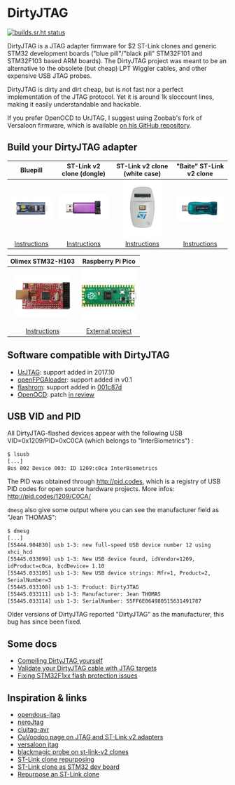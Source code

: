 # DirtyJTAG

[![builds.sr.ht status](https://builds.sr.ht/~jeanthomas/dirtyjtag.svg)](https://builds.sr.ht/~jeanthomas/dirtyjtag?)

DirtyJTAG is a JTAG adapter firmware for $2 ST-Link clones and generic STM32 development boards ("blue pill"/"black pill" STM32F101 and STM32F103 based ARM boards). The DirtyJTAG project was meant to be an alternative to the obsolete (but cheap) LPT Wiggler cables, and other expensive USB JTAG probes.

DirtyJTAG is dirty and dirt cheap, but is not fast nor a perfect implementation of the JTAG protocol. Yet it is around 1k sloccount lines, making it easily understandable and hackable.

If you prefer OpenOCD to UrJTAG, I suggest using Zoobab's fork of Versaloon firmware, which is available [on his GitHub repository](https://github.com/zoobab/versaloon).

## Build your DirtyJTAG adapter

| Bluepill                                    | ST-Link v2 clone (dongle)                                                               | ST-Link v2 clone (white case)                 | "Baite" ST-Link v2 clone                |
|:-------------------------------------------:|:---------------------------------------------------------------------------------------:|:---------------------------------------------:|:---------------------------------------:|
| ![Bluepill icon](docs/img/bluepill-128.jpg) | ![ST-Link v2 dongle](docs/img/stlinkv2-128.jpg)                                         | ![ST-Link v2](docs/img/stlink-white-128.jpg)  | ![Baite dongle](docs/img/baite-128.jpg) |
| [Instructions](docs/install-bluepill.md)    | [Instructions](docs/install-stlinkv2-swd.md) | [Instructions](docs/install-stlinkv2white.md) | [Instructions](docs/install-baite.md)       |

| Olimex STM32-H103                              | Raspberry Pi Pico                                              |
|:----------------------------------------------:|:--------------------------------------------------------------:|
| ![STM32-H103 icon](docs/img/stm32h103-128.jpg) | ![Raspberry Pi Pico board](docs/img/pi-pico.jpg)               |
| [Instructions](docs/install-stm32h103.md)      | [External project](https://github.com/phdussud/pico-dirtyJtag) |

## Software compatible with DirtyJTAG

 * [UrJTAG](docs/urjtag-dirtyjtag.md): support added in 2017.10
 * [openFPGAloader](docs/openfpgaloader-dirtyjtag.md): support added in v0.1
 * [flashrom](https://www.flashrom.org): support added in [001c87d](https://github.com/flashrom/flashrom/commit/001c87d9014b5b2dbb8adc9f64ab7023359a38b4)
 * [OpenOCD](https://openocd.org): patch [in review](https://review.openocd.org/c/openocd/+/7344)

## USB VID and PID

All DirtyJTAG-flashed devices appear with the following USB VID=0x1209/PID=0xC0CA
(which belongs to "InterBiometrics") :

```
$ lsusb
[...]
Bus 002 Device 003: ID 1209:c0ca InterBiometrics
```

The PID was obtained through http://pid.codes, which is a registry of USB
PID codes for open source hardware projects. More infos: http://pid.codes/1209/C0CA/

`dmesg` also give some output where you can see the manufacturer field as "Jean THOMAS":

```
$ dmesg
[...]
[55444.904830] usb 1-3: new full-speed USB device number 12 using xhci_hcd
[55445.033099] usb 1-3: New USB device found, idVendor=1209, idProduct=c0ca, bcdDevice= 1.10
[55445.033105] usb 1-3: New USB device strings: Mfr=1, Product=2, SerialNumber=3
[55445.033108] usb 1-3: Product: DirtyJTAG
[55445.033111] usb 1-3: Manufacturer: Jean THOMAS
[55445.033114] usb 1-3: SerialNumber: 55FF6E064980515631491787
```

Older versions of DirtyJTAG reported "DirtyJTAG" as the manufacturer, this bug has since been fixed.

## Some docs

 * [Compiling DirtyJTAG yourself](docs/building-dirtyjtag.md)
 * [Validate your DirtyJTAG cable with JTAG targets](docs/jtag-validation.md)
 * [Fixing STM32F1xx flash protection issues](docs/stm32f1-flash-protection.md)

## Inspiration & links

 * [opendous-jtag](https://github.com/vfonov/opendous-jtag)
 * [neroJtag](https://github.com/makestuff/neroJtag)
 * [clujtag-avr](https://github.com/ClusterM/clujtag-avr)
 * [CuVoodoo page on JTAG and ST-Link v2 adapters](https://wiki.cuvoodoo.info/doku.php?id=jtag)
 * [versaloon jtag](https://github.com/zoobab/versaloon)
 * [blackmagic probe on st-link-v2 clones](https://madnessinthedarkness.transsys.com/blog:2017:0122_black_magic_probe_bmp_on_st-link_v2_clones)
 * [ST-Link clone repurposing](https://hackaday.io/project/162597-st-link-clone-repurposing)
 * [ST-Link clone as STM32 dev board](https://blog.danman.eu/st-link-clone-as-stm32-dev-board/)
 * [Repurpose an ST-Link clone](https://www.hobbiton.be/blog/repurpose-stlink/)
